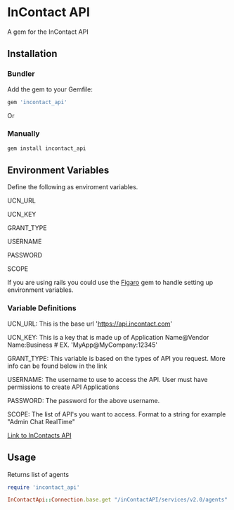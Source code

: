 # InContact API

A gem for the InContact API


## Installation

### Bundler
Add the gem to your Gemfile:
```ruby
gem 'incontact_api'
```

Or

### Manually

```ruby
gem install incontact_api
```
## Environment Variables

Define the following as enviroment variables.

UCN_URL

UCN_KEY

GRANT_TYPE

USERNAME

PASSWORD

SCOPE

If you are using rails you could use the [Figaro](https://github.com/laserlemon/figaro) gem to handle setting up environment variables.


### Variable Definitions

UCN_URL: This is the base url 'https://api.incontact.com'

UCN_KEY: This is a key that is made up of Application Name@Vendor Name:Business # EX. 'MyApp@MyCompany:12345'

GRANT_TYPE: This variable is based on the types of API you request. More info can be found below in the link

USERNAME: The username to use to access the API.  User must have permissions to create API Applications

PASSWORD: The password for the above username.

SCOPE: The list of API's you want to access.  Format to a string for example "Admin Chat RealTime"

[Link to InContacts API](https://home-c4.incontact.com/InContact/Help/en-US/index.htm#docs)

## Usage

Returns list of agents

```ruby
require 'incontact_api'

InContactApi::Connection.base.get "/inContactAPI/services/v2.0/agents"
```
